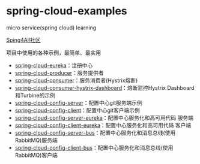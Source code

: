 # spring-cloud-examples

micro service(spring cloud) learning

[Sping4All社区](http://www.spring4all.com/)

项目中使用的各种示例，最简单、最实用

- [spring-cloud-eureka](https://github.com/AnthonyZero/spring-cloud-examples/tree/master/spring-cloud-eureka)：注册中心
- [spring-cloud-producer](https://github.com/AnthonyZero/spring-cloud-examples/tree/master/spring-cloud-producer)：服务提供者
- [spring-cloud-consumer](https://github.com/AnthonyZero/spring-cloud-examples/tree/master/spring-cloud-consumer)：服务消费者(Hystrix熔断)
- [spring-cloud-consumer-hystrix-dashboard](https://github.com/AnthonyZero/spring-cloud-examples/tree/master/spring-cloud-consumer-hystrix-dashboard)：熔断监控Hystrix Dashboard和Turbine的示例
- [spring-cloud-config-server](https://github.com/AnthonyZero/spring-cloud-examples/tree/master/spring-cloud-config-server)：配置中心git服务端示例
- [spring-cloud-config-client](https://github.com/AnthonyZero/spring-cloud-examples/tree/master/spring-cloud-config-client)：配置中心git客户端示例
- [spring-cloud-config-server-eureka](https://github.com/AnthonyZero/spring-cloud-examples/tree/master/spring-cloud-config-server-eureka)：配置中心服务化和高可用代码 服务端
- [spring-cloud-config-client-eureka](https://github.com/AnthonyZero/spring-cloud-examples/tree/master/spring-cloud-config-client-eureka)：配置中心服务化和高可用代码 客户端
- [spring-cloud-config-server-bus](https://github.com/AnthonyZero/spring-cloud-examples/tree/master/spring-cloud-config-server-bus)：配置中心服务化和消息总线(使用RabbitMQ)服务端
- [spring-cloud-config-client-bus](https://github.com/AnthonyZero/spring-cloud-examples/tree/master/spring-cloud-config-client-bus)：配置中心服务化和消息总线(使用RabbitMQ)客户端

